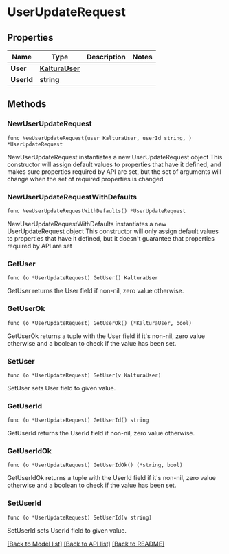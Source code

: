 # UserUpdateRequest

## Properties

Name | Type | Description | Notes
------------ | ------------- | ------------- | -------------
**User** | [**KalturaUser**](KalturaUser.md) |  | 
**UserId** | **string** |  | 

## Methods

### NewUserUpdateRequest

`func NewUserUpdateRequest(user KalturaUser, userId string, ) *UserUpdateRequest`

NewUserUpdateRequest instantiates a new UserUpdateRequest object
This constructor will assign default values to properties that have it defined,
and makes sure properties required by API are set, but the set of arguments
will change when the set of required properties is changed

### NewUserUpdateRequestWithDefaults

`func NewUserUpdateRequestWithDefaults() *UserUpdateRequest`

NewUserUpdateRequestWithDefaults instantiates a new UserUpdateRequest object
This constructor will only assign default values to properties that have it defined,
but it doesn't guarantee that properties required by API are set

### GetUser

`func (o *UserUpdateRequest) GetUser() KalturaUser`

GetUser returns the User field if non-nil, zero value otherwise.

### GetUserOk

`func (o *UserUpdateRequest) GetUserOk() (*KalturaUser, bool)`

GetUserOk returns a tuple with the User field if it's non-nil, zero value otherwise
and a boolean to check if the value has been set.

### SetUser

`func (o *UserUpdateRequest) SetUser(v KalturaUser)`

SetUser sets User field to given value.


### GetUserId

`func (o *UserUpdateRequest) GetUserId() string`

GetUserId returns the UserId field if non-nil, zero value otherwise.

### GetUserIdOk

`func (o *UserUpdateRequest) GetUserIdOk() (*string, bool)`

GetUserIdOk returns a tuple with the UserId field if it's non-nil, zero value otherwise
and a boolean to check if the value has been set.

### SetUserId

`func (o *UserUpdateRequest) SetUserId(v string)`

SetUserId sets UserId field to given value.



[[Back to Model list]](../README.md#documentation-for-models) [[Back to API list]](../README.md#documentation-for-api-endpoints) [[Back to README]](../README.md)


